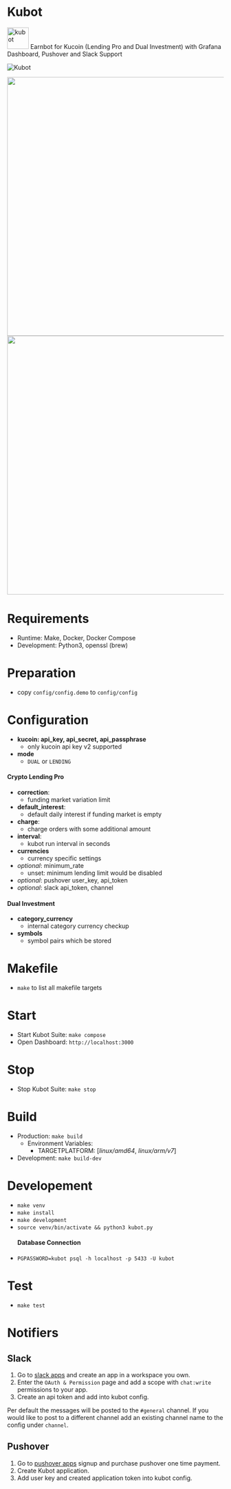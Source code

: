 # Kubot
<p>
<img src="./resources/logo.png" width="50" height="50" alt="kubot">
Earnbot for Kucoin (Lending Pro and Dual Investment) with Grafana Dashboard, Pushover and Slack Support
</p>

![Kubot](https://github.com/desytech/kubot/workflows/Kubot/badge.svg)

<p>
<img width="600" src="https://github.com/user-attachments/assets/cbbbd986-060b-48fb-abf2-0d22d52c1391" />
<img width="600" src="https://user-images.githubusercontent.com/11294106/107029215-f78b3d00-67ae-11eb-8c91-4ef4d0211638.png" />
</p>

# Requirements
- Runtime: Make, Docker, Docker Compose
- Development: Python3, openssl (brew)

# Preparation
- copy `config/config.demo` to `config/config`
  
# Configuration

- **kucoin:  api_key, api_secret, api_passphrase**
  - only kucoin api key v2 supported
- **mode**
  - `DUAL` or `LENDING`
#### Crypto Lending Pro
- **correction**:
  - funding market variation limit
- **default_interest**:
  - default daily interest if funding market is empty
- **charge**:
  - charge orders with some additional amount
- **interval**:
  - kubot run interval in seconds
- **currencies**
  - currency specific settings
- *optional*: minimum_rate
  - unset: minimum lending limit would be disabled
- *optional*: pushover user_key, api_token
- *optional*: slack api_token, channel
#### Dual Investment
- **category_currency**
  -  internal category currency checkup
- **symbols**
  -  symbol pairs which be stored

# Makefile
- `make` to list all makefile targets

# Start
- Start Kubot Suite: `make compose`
- Open Dashboard: `http://localhost:3000`

# Stop
- Stop Kubot Suite: `make stop`

# Build
- Production: `make build`
    - Environment Variables:
      - TARGETPLATFORM: [*linux/amd64*, *linux/arm/v7*]
- Development: `make build-dev`


# Developement
- `make venv`
- `make install`
- `make development`
- `source venv/bin/activate && python3 kubot.py`
  #### Database Connection
- `PGPASSWORD=kubot psql -h localhost -p 5433 -U kubot` 

# Test
- `make test`


# Notifiers
## Slack
1) Go to [slack apps](https://api.slack.com/apps) and create an app in a workspace you own.
2) Enter the `OAuth & Permission` page and add a scope with `chat:write` permissions to your app.
3) Create an api token and add into kubot config.

Per default the messages will be posted to the `#general` channel.
If you would like to post to a different channel add an existing channel name
to the config under `channel`.

## Pushover
1) Go to [pushover apps](https://pushover.net/) signup and purchase pushover one time payment.
2) Create Kubot application.
3) Add user key and created application token into kubot config.

